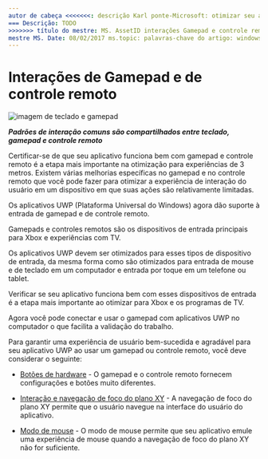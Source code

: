 ```yaml
---
autor de cabeça <<<<<<<: descrição Karl ponte-Microsoft: otimizar seu aplicativo para entrada do gamepad do Xbox e controle remoto.
=== Descrição: TODO
>>>>>>> título do mestre: MS. AssetID interações Gamepad e controle remoto: 784a08dc-2736-4bd3-bea0-08da16b1bd47 rótulo: Gamepad e modelo de interações remoto: isNew detail.hbs: verdadeiro <<<<<<< HEAD MS: kbridge =======
mestre MS. Date: 08/02/2017 ms.topic: palavras-chave do artigo: windows 10, uwp MS. localizationpriority: médio
---
```

# <a name="gamepad-and-remote-control-interactions"></a>Interações de Gamepad e de controle remoto

![imagem de teclado e gamepad](images/keyboard/keyboard-gamepad.jpg)

***Padrões de interação comuns são compartilhados entre teclado, gamepad e controle remoto***

Certificar-se de que seu aplicativo funciona bem com gamepad e controle remoto é a etapa mais importante na otimização para experiências de 3 metros. Existem várias melhorias específicas no gamepad e no controle remoto que você pode fazer para otimizar a experiência de interação do usuário em um dispositivo em que suas ações são relativamente limitadas.

Os aplicativos UWP (Plataforma Universal do Windows) agora dão suporte à entrada de gamepad e de controle remoto. 

Gamepads e controles remotos são os dispositivos de entrada principais para Xbox e experiências com TV. 

Os aplicativos UWP devem ser otimizados para esses tipos de dispositivo de entrada, da mesma forma como são otimizados para entrada de mouse e de teclado em um computador e entrada por toque em um telefone ou tablet. 

Verificar se seu aplicativo funciona bem com esses dispositivos de entrada é a etapa mais importante ao otimizar para Xbox e os programas de TV.

Agora você pode conectar e usar o gamepad com aplicativos UWP no computador o que facilita a validação do trabalho.

Para garantir uma experiência de usuário bem-sucedida e agradável para seu aplicativo UWP ao usar um gamepad ou controle remoto, você deve considerar o seguinte:

* [Botões de hardware](../devices/designing-for-tv.md#hardware-buttons) - O gamepad e o controle remoto fornecem configurações e botões muito diferentes.

* [Interação e navegação de foco do plano XY](../devices/designing-for-tv.md#xy-focus-navigation-and-interaction) - A navegação de foco do plano XY permite que o usuário navegue na interface do usuário do aplicativo.

* [Modo de mouse](../devices/designing-for-tv.md#mouse-mode) - O modo de mouse permite que seu aplicativo emule uma experiência de mouse quando a navegação de foco do plano XY não for suficiente.

